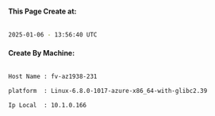 
   
#### This Page Create at:

```bash

2025-01-06 - 13:56:40 UTC

```

#### Create By Machine:

```bash

Host Name : fv-az1938-231

platform  : Linux-6.8.0-1017-azure-x86_64-with-glibc2.39

Ip Local  : 10.1.0.166

```

